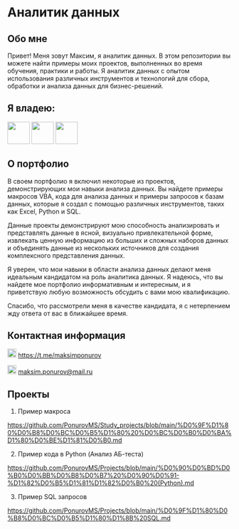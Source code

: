# Аналитик данных
## Обо мне
Привет! Меня зовут Максим, я аналитик данных. В этом репозитории вы можете найти примеры моих проектов, выполненных во время обучения, практики и работы.
Я аналитик данных с опытом использования различных инструментов и технологий для сбора, обработки и анализа данных для бизнес-решений.
## Я владею:
<img src= "https://github.com/PonurovMS/Study_projects/assets/134910601/0a168982-2a3f-4197-b025-5f0a0ba9cde0" width="50">

<img src= "https://github.com/PonurovMS/Study_projects/assets/134910601/9dc7154e-dc37-4a90-bb25-cac1ac58fa2d" width="50">

<img src= "https://github.com/PonurovMS/Study_projects/assets/134910601/3b066b0b-833c-486c-8dd1-81371040c0c9" width="50">

## О портфолио
В своем портфолио я включил некоторые из проектов, демонстрирующих мои навыки анализа данных. Вы найдете примеры макросов VBA, кода для анализа данных и примеры запросов к базам данных, которые я создал с помощью различных инструментов, таких как Excel, Python и SQL.

Данные проекты демонстрируют мою способность анализировать и представлять данные в ясной, визуально привлекательной форме, извлекать ценную информацию из больших и сложных наборов данных и объединять данные из нескольких источников для создания комплексного представления данных.

Я уверен, что мои навыки в области анализа данных делают меня идеальным кандидатом на роль аналитика данных. Я надеюсь, что вы найдете мое портфолио информативным и интересным, и я приветствую любую возможность обсудить с вами мою квалификацию.

Спасибо, что рассмотрели меня в качестве кандидата, я с нетерпением жду ответа от вас в ближайшее время.

## Контактная информация
<img src= "https://github.com/PonurovMS/Study_projects/assets/134910601/2bffc90a-2b8a-4d93-b0b6-1d66d527c005" width="20"> https://t.me/maksimponurov

<img src= "https://github.com/PonurovMS/Study_projects/assets/134910601/59b89da7-4e91-4ce4-92d2-e9bca008ce21" width="20"> maksim.ponurov@mail.ru


## Проекты
1) Пример макроса

https://github.com/PonurovMS/Study_projects/blob/main/%D0%9F%D1%80%D0%B8%D0%BC%D0%B5%D1%80%20%D0%BC%D0%B0%D0%BA%D1%80%D0%BE%D1%81%D0%B0.md

2) Пример кода в Python (Анализ АБ-теста)
 
https://github.com/PonurovMS/Projects/blob/main/%D0%90%D0%BD%D0%B0%D0%BB%D0%B8%D0%B7%20%D0%90%D0%91-%D1%82%D0%B5%D1%81%D1%82%D0%B0%20(Python).md

3) Пример SQL запросов

https://github.com/PonurovMS/Projects/blob/main/%D0%9F%D1%80%D0%B8%D0%BC%D0%B5%D1%80%D1%8B%20SQL.md
